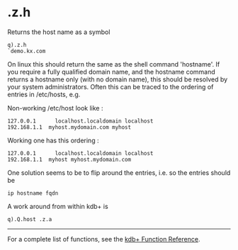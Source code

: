 .z.h
====

Returns the host name as a symbol

    q).z.h
    `demo.kx.com

On linux this should return the same as the shell command 'hostname'. If you require a fully qualified domain name, and the hostname command returns a hostname only (with no domain name), this should be resolved by your system administrators. Often this can be traced to the ordering of entries in /etc/hosts, e.g.

Non-working /etc/host look like :

    127.0.0.1      localhost.localdomain localhost
    192.168.1.1  myhost.mydomain.com myhost

Working one has this ordering :

    127.0.0.1      localhost.localdomain localhost
    192.168.1.1  myhost myhost.mydomain.com

One solution seems to be to flip around the entries, i.e. so the entries should be

    ip hostname fqdn

A work around from within kdb+ is

    q).Q.host .z.a

------------------------------------------------------------------------

For a complete list of functions, see the [kdb+ Function Reference](Reference "wikilink").
